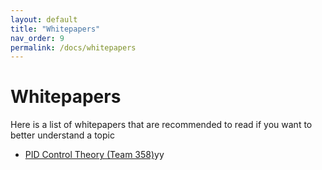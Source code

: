 ```yaml
---
layout: default
title: "Whitepapers"
nav_order: 9
permalink: /docs/whitepapers
---
```


# Whitepapers
Here is a list of whitepapers that are recommended to read if you want to better understand a topic

 - [PID Control Theory (Team 358)](http://www.team358.org/files/programming/PIDControlTheory_rev3.pdf)yy